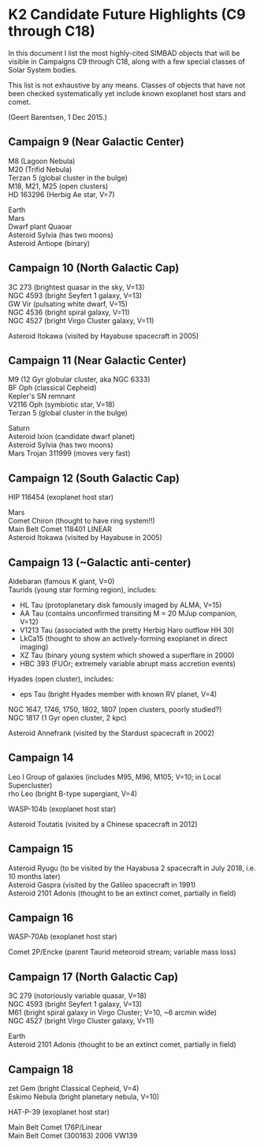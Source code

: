 # K2 Candidate Future Highlights (C9 through C18)

In this document I list the most highly-cited SIMBAD objects that will be
visible in Campaigns C9 through C18, along with a few special classes of
Solar System bodies.

This list is not exhaustive by any means.
Classes of objects that have not been checked systematically yet
include known exoplanet host stars and comet.

(Geert Barentsen, 1 Dec 2015.)

## Campaign 9  (Near Galactic Center)
M8 (Lagoon Nebula)<br>
M20 (Trifid Nebula)<br>
Terzan 5 (global cluster in the bulge)<br>
M18, M21, M25 (open clusters)<br>
HD 163296 (Herbig Ae star, V=7)<br>

Earth<br>
Mars<br>
Dwarf plant Quaoar<br>
Asteroid Sylvia (has two moons)<br>
Asteroid Antiope (binary)<br>

## Campaign 10  (North Galactic Cap)<br>
3C 273 (brightest quasar in the sky, V=13)<br>
NGC 4593 (bright Seyfert 1 galaxy, V=13)<br>
GW Vir (pulsating white dwarf, V=15)<br>
NGC 4536 (bright spiral galaxy, V=11)<br>
NGC 4527 (bright Virgo Cluster galaxy, V=11)<br>

Asteroid Itokawa (visited by Hayabuse spacecraft in 2005)<br>


## Campaign 11  (Near Galactic Center)<br>
M9 (12 Gyr globular cluster, aka NGC 6333)<br>
BF Oph (classical Cepheid)<br>
Kepler's SN remnant<br>
V2116 Oph (symbiotic star, V=18)<br>
Terzan 5 (global cluster in the bulge)<br>

Saturn<br>
Asteroid Ixion (candidate dwarf planet)<br>
Asteroid Sylvia (has two moons)<br>
Mars Trojan 311999 (moves very fast)<br>

## Campaign 12  (South Galactic Cap)<br>
HIP 116454 (exoplanet host star)<br>

Mars<br>
Comet Chiron (thought to have ring system!!)<br>
Main Belt Comet 118401 LINEAR<br>
Asteroid Itokawa (visited by Hayabuse in 2005)<br>


## Campaign 13 (~Galactic anti-center)
Aldebaran (famous K giant, V=0)<br>
Taurids (young star forming region), includes:<br>
  - HL Tau (protoplanetary disk famously imaged by ALMA, V=15)<br>
  - AA Tau (contains unconfirmed transiting M = 20 MJup companion, V=12)<br>
  - V1213 Tau (associated with the pretty Herbig Haro outflow HH 30)<br>
  - LkCa15 (thought to show an actively-forming exoplanet in direct imaging)<br>
  - XZ Tau (binary young system which showed a superflare in 2000)<br>
  - HBC 393 (FUOr; extremely variable abrupt mass accretion events)<br>

Hyades (open cluster), includes:<br>
  - eps Tau (bright Hyades member with known RV planet, V=4)<br>

NGC 1647, 1746, 1750, 1802, 1807 (open clusters, poorly studied?)<br>
NGC 1817 (1 Gyr open cluster, 2 kpc)<br>

Asteroid Annefrank (visited by the Stardust spacecraft in 2002)<br>

## Campaign 14
Leo I Group of galaxies (includes M95, M96, M105; V=10; in Local Supercluster)<br>
rho Leo (bright B-type supergiant, V=4)<br>

WASP-104b (exoplanet host star)

Asteroid Toutatis (visited by a Chinese spacecraft in 2012)<br>

## Campaign 15
Asteroid Ryugu (to be visited by the Hayabusa 2 spacecraft in July 2018, i.e. 10 months later)<br>
Asteroid Gaspra (visited by the Galileo spacecraft in 1991)<br>
Asteroid 2101 Adonis (thought to be an extinct comet, partially in field)<br>

## Campaign 16
WASP-70Ab (exoplanet host star)

Comet 2P/Encke (parent Taurid meteoroid stream; variable mass loss)<br>


## Campaign 17  (North Galactic Cap)
3C 279 (notoriously variable quasar, V=18)<br>
NGC 4593 (bright Seyfert 1 galaxy, V=13)<br>
M61 (bright spiral galaxy in Virgo Cluster; V=10, ~6 arcmin wide)<br>
NGC 4527 (bright Virgo Cluster galaxy, V=11)<br>

Earth<br>
Asteroid 2101 Adonis (thought to be an extinct comet, partially in field)<br>

## Campaign 18
zet Gem (bright Classical Cepheid, V=4)<br>
Eskimo Nebula (bright planetary nebula, V=10)<br>

HAT-P-39 (exoplanet host star)

Main Belt Comet 176P/Linear<br>
Main Belt Comet (300163) 2006 VW139<br>
